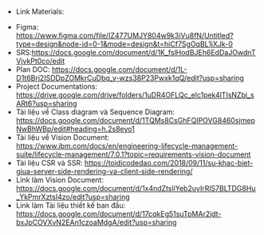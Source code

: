 - Link Materials:
+ Figma: https://www.figma.com/file/IZ477UMJY804w9k3iVu8fN/Untitled?type=design&node-id=0-1&mode=design&t=hiCf7SgOqBL1jXJk-0
+ SRS:https://docs.google.com/document/d/1K_fslHodBJEh6EdDaJOwdnTVjvkPt0co/edit
+ Plan DOC: https://docs.google.com/document/d/1L-D1t6Brj2ISDDpZOMkrCuDbq_y-wzs38P23Pwxk1qQ/edit?usp=sharing
+ Project Documentations: https://drive.google.com/drive/folders/1uDR4OFLQc_elc1pek4lTIsNZbi_sARt6?usp=sharing
+ Tài liệu về Class diagram và Sequence Diagram: https://docs.google.com/document/d/1TQMs8CsGhFQIPOVG8460sjmepNwBhWBp/edit#heading=h.2s8eyo1
+ Tài liệu về Vision Document: https://www.ibm.com/docs/en/engineering-lifecycle-management-suite/lifecycle-management/7.0.1?topic=requirements-vision-document
+ Tài liệu CSR và SSR: https://toidicodedao.com/2018/09/11/su-khac-biet-giua-server-side-rendering-va-client-side-rendering/
+ Link làm Vision Document: https://docs.google.com/document/d/1x4ndZtsliYeb2uyIrRlS7BLTDG8Hu_YkPmrXztsI4zo/edit?usp=sharing
+ Link làm Tài liệu thiết kế ban đầu: https://docs.google.com/document/d/17cqkEg51suTpMAr2jdt-bxJpCOVXvN2EAn1czoaMdgA/edit?usp=sharing
